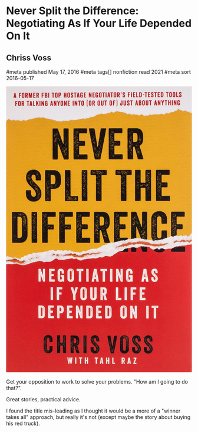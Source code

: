 # Never Split the Difference: Negotiating As If Your Life Depended On It
## Chriss Voss
#meta published May 17, 2016
#meta tags[] nonfiction read 2021
#meta sort 2016-05-17

![never-split-the-difference](never-split-the-difference.png)

Get your opposition to work to solve your problems.  "How am I going to do that?".

Great stories, practical advice.

I found the title mis-leading as I thought it would be a more of a "winner takes all" approach, but really it's not (except maybe the story about buying his red truck).

